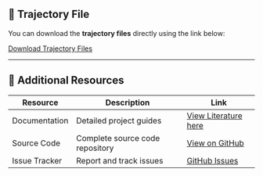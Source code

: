 ## 📁 Trajectory File

You can download the **trajectory files** directly using the link below:

<a href="https://csciitd-my.sharepoint.com/:f:/g/personal/ch1221465_iitd_ac_in/EvSWEVYWOmBPv91TLEd67usB1UzTbYdoceb69zjKFuTcWQ?e=g441mY" target="_blank">Download Trajectory Files</a>

---

## 📂 Additional Resources

| Resource        | Description                     | Link                                                                                                                      |
|-----------------|---------------------------------|---------------------------------------------------------------------------------------------------------------------------|
| Documentation   | Detailed project guides         | <a href="https://csciitd-my.sharepoint.com/:f:/g/personal/ch1221465_iitd_ac_in/EsucStwHih5CgI6IiCgBsM0B9Z2gx2SFuRfBHkqb3AJaXw?e=HrhhHh" target="_blank">View Literature here</a>                                                                 |
| Source Code     | Complete source code repository | <a href="https://github.com/your-repo" target="_blank">View on GitHub</a>                                                                            |
| Issue Tracker   | Report and track issues         | <a href="https://github.com/your-repo/issues" target="_blank">GitHub Issues</a>                                                                     |
